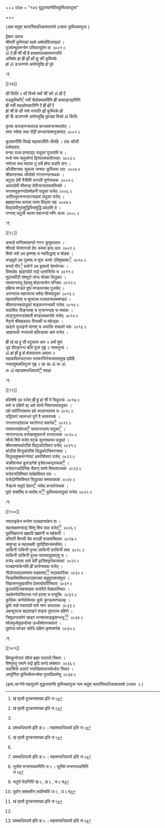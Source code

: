 +++
title = "१४४ युद्धजयार्णवीयकुब्जिकापूजा"

+++

\{अथ चतुश् चत्वारिंशदधिकशततमो ऽध्यायः कुब्जिकापूजा  }
    
 ईश्वर उवाच  
श्रीमतीं कुब्जिकां वक्ष्ये धर्मार्थादिजयप्रदां   ।  
पूजयेन्मूलमन्त्रेण परिवारयुतेन वा ॥००१॥  
ॐ ऐं ह्रौं श्रीं खैं ह्रें हसक्षमलचवयम्भगवति  
अम्बिके ह्रां ह्रीं क्ष्रीं क्षौं क्ष्रूं क्रीं कुब्जिके  
ह्रां ॐ ङञनणमे अघोरमुखि व्रां छ्रां  
    
:न्  
    
[^१]: खं मृत्यौ वुञ्चनामाख्य इति ज॥  

[[९७]]

छीं किलि २ क्षौं विच्चे ख्यों श्रीं क्रों ॐ ह्रों ऐं  
वज्रकुब्जिनि[^१] स्त्रीं त्रैलोक्यकर्षिणि ह्रीं कामाङ्गद्राविणि  
ह्रीं स्त्रीं महाक्षोभकारिणि ऐं ह्रीं क्ष्रीं ऐं  
ह्रों श्रीं फें क्षौं नमो भगवति क्ष्रौं कुब्जिके ह्रों  
ह्रों क्रैं ङञणनमे अघोरमुखि छ्राञ्छां विच्चे ॐ किलि  
[^२]:  
कृत्वा कराङ्गन्यासञ्च सन्ध्यावन्दनमाचरेत् ।  
वामा ज्येष्ठा तथा रौद्रीं सन्ध्यात्रयमनुक्रमात्   ॥००२॥  
    
कुलवागीशि विद्महे महाकालीति धीमहि । तन्नः कौली  
प्रचोदयात्  
मन्त्राः पञ्च प्रणवाद्याः पादुकां पूजयामि च   ।  
मध्ये नाम चतुर्थ्यन्तं द्विनवात्मकवीजकाः ॥००३॥  
नमोन्ता वाथ षष्ट्या तु सर्वे ज्ञेया वदामि तान्   ।  
कौलीशनाथः सुकला जन्मतः कुब्जिका ततः ॥००४॥  
श्रीकण्ठनाथः कौलेशो गगनानन्दनाथकः   ।  
चटुला देवी मैत्रीशी कराली तूर्णनाथकः   ॥००५॥  
अतलदेवी श्रीचन्द्रा देवीत्यन्तास्ततस्त्विमे ।  
भगात्मपुङ्गणदेवमोहनीं पादुकां यजेत् ॥००६॥  
अतीतभुवनानन्दरत्नाढ्यां पादुकां यजेत् ।  
ब्रह्मज्ञानाथ कमला परमा विद्यया सह ॥००७॥  
विद्यादेवीगुरुशुद्धिस्त्रिशुद्धिं प्रवदामि ते ।  
गगनश् चटुली चात्मा पद्मानन्दो मणिः कला   ॥००८॥  
    
:न्  
    
[^१]: वह्निकुब्जिनि इति ख॥ , छ॥ च  

[[९८]]
    
कमलो माणिक्यकण्ठो गगनः कुमुदस्ततः ।  
श्रीपद्मो भैरवानन्दो देवः कमल इत्य् अतः ॥००९॥  
शिवो भवो ऽथ कृष्णश् च नवसिद्धाश् च षोडश   ।  
चन्द्रपूरो ऽथ गुल्मश् च शुभः कामो ऽतिमुक्तकः[^१]   ॥०१०॥  
कण्ठो वीरः[^२] प्रयोगो ऽथ कुशलो देवभोगकः   ।  
विश्वदेवः खड्गदेवो रुद्रो धातासिरेव च ॥०११॥  
मुद्रास्फीटी वंशपूरो भोजः षोडश सिद्धकाः   ।  
समयान्यस्तु देहस्तु षोढान्यासेन यन्त्रितः ॥०१२॥  
प्रक्षिप्य मण्डले पुष्पं मण्डलान्यथ पूजयेत्   ।  
अनन्तञ्च महान्तञ्च सर्वदा शिवपादुकां ॥०१३॥  
महाव्याप्तिश् च शून्यञ्च पञ्चतत्त्वात्ममण्डलं   ।  
श्रीकण्ठनाथपादुकां शङ्करानन्तकौ यजेत्   ॥०१४॥  
सदाशिवः पिङ्गलश् च भृग्वानन्दश् च नाथकः   ।  
लाङ्गूलानन्दसंवर्तौ मण्डलस्थानके यजेत् ॥०१५॥  
नैरृत्ये श्रीमहकालः पिनाकी च महेन्द्रकः   ।  
खड्गो भुजङ्गो वाणश् च अघासिः शब्दको वशः   ॥०१६॥  
आज्ञारूपो नन्दरूपो बलिन्दत्वा क्रमं यजेत् ।  
    
ह्रीं खं खं हूं सौं वटुकाय अरु २ अर्घं पुष्पं  
धूपं दीपङ्गन्धं बलिं पूजां गृह्ण २ नमस्तुभ्यं ।  
ॐ ह्रां ह्रीं ह्रूं क्षें क्षेत्रपालाय अवतर २  
महाकपिलजटाभार भास्वरत्रिनेत्रज्वालामुख एह्येहि  
गन्ह्दपुष्पबलिपूजां गृह्ण २ खः खः ॐ कः ॐ  
लः ॐ महाडामराधिपतये[^३] स्वाहा  
    
:न्  
    
[^१]: कामो ऽथ मुक्तक इति ज॥ , छ॥ , ञ॥ च  
    
[^२]: वटो वीर इति ज॥ , छ॥ च  
    
[^३]: प्रमथाधिपतये इति ङ॥ । महामायाधिपतये इति ज॥  

[[९९]]
    
बलिशेषे ऽथ यजेत् ह्रीं ह्रूं हां श्रीं वै त्रिकूटकं   ॥०१७॥  
वामे च दक्षिणे ह्य् अग्रे याम्ये निशानाथपादुकाः   ।  
दक्षे तमोरिनाथस्य हग्रे कालानलस्य च ॥०१८॥  
उड्डियाणं जालन्धरं पूर्णं वै कामरुपकं   ।  
गगनानन्ददेवञ्च स्वर्गानन्दं सवर्गकं[^१] ॥०१९॥  
परमानन्ददेवञ्च[^२] सत्यानन्दस्य पादुकां[^३] ।  
नागानन्दञ्च वर्गाख्यमुक्तान्ते रत्नपञ्चकं ॥०२०॥  
सौम्ये शिवे यजेत् षट्कं सुरनाथस्य पादुकां ।  
श्रीमत्समयकोटीशं विद्याकोटीश्वरं यजेत्   ॥०२१॥  
कोटीशं विन्दुकोटीशं सिद्धकोटीश्वरन्तथा   ।  
सिद्धचतुष्कमाग्नेय्यां अमरीशेश्वरं यजेत् ॥०२२॥  
चक्रीशनाथं कुरुङ्गेशं वृत्रेशञ्चन्द्रनाथकं[^४]   ।  
यजेद्गन्धादिभिश् चैतान् याम्ये विमलपञ्चकं ॥०२३॥  
यजेदनादिविमलं सर्वज्ञविमलं ततः ।  
यजेद्योगीशविमलं सिद्धाख्यं समयाख्यकं ॥०२४॥  
नैऋत्ये चतुरो देवान्[^५] जयेत् कन्दर्पनाथकं ।  
पूर्वाः शक्तीश् च सर्वाश् च[^६] कुब्जिकापादुकां यजेत्   ॥०२५॥  
    
:न्  
    
[^१]: स्वर्गानन्दञ्च देवकमिति घ॥ , ञ॥ च  
    
[^२]: पन्नगानन्ददेवञ्चेति ञ॥ । पवनानन्ददेवञ्चेति ज॥  
    
[^३]: मर्त्यानन्दस्य पादुकामिति ख॥ , ग॥ , ङ॥ , झ॥ , ज॥ च  
    
[^४]: भूतोशं मन्त्रनायकमिति ज॥ । भूतीशं मन्त्रनायकमिति  
ञ॥  
    
[^५]: चतुरो वेदानिति ख॥ , छ॥ , ज॥ च  
    
[^६]: पूर्वान् सशक्तीन् सर्वांश्चेति ज॥ , ञ॥ च  

[[१००]]
    
नवातङ्केन मन्त्रेण पञ्चप्रणवकेन वा ।  
सहस्राक्षमनवद्यं विष्णुं शिवं सदा यजेत्[^१]   ॥०२६॥  
पूर्वाच्छिवान्तं ब्रह्मादि ब्रह्माणी च महेश्वरी   ।  
कौमारी वैष्णवी चैव वाराही शक्रशक्तिका   ॥०२७॥  
चामुण्डा च महालक्ष्मीः पूर्वादीशान्तमर्चयेत्   ।  
डाकिनी राकिनी पूज्या लाकिनी काकिनी तथा ॥०२८॥  
शाकिनी याकिनी पूज्या वायव्यादुग्रषट्षु च   ।  
यजेद् ध्यात्वा ततो देवीं द्वात्रिंशद्वर्णकात्मकां   ॥०२९॥  
पञ्चप्रणवकेनापि ह्रीं कारेणाथवा यजेत् ।  
नीलोत्पलदलश्यामा षड्वक्त्रा[^२] षट्प्रकारिका   ॥०३०॥  
चिच्छक्तिक्तिरष्टादशाख्या बाहुद्वादशसंयुता   ।  
सिंहासनसुखासीना प्रेतपद्मोपरिस्थिता ॥०३१॥  
कुलकोटिसहस्राढ्या कर्कोटो मेखलास्थितः ।  
तक्षकेणोपरिष्टाच्च गले हारश् च वासुकिः ॥०३२॥  
कुलिकः कर्णयोर्यस्याः कूर्मः कुण्डलमण्डलह्ः   ।  
भ्रुवोः पद्मो मकापद्मो वामे नागः कपालकः   ॥०३३॥  
अक्षसूत्रञ्च खट्वाङ्गं शङ्कं पुस्तञ्च दक्षिणे   ।  
त्रिशूलन्तदर्पणं खड्गं रत्नमालाङ्कुशन्धनुः[^३]   ॥०३४॥  
श्वेतमूर्ध्वमुखन्देव्या ऊर्ध्वश्वेतन्तथापरं   ।  
पूर्वास्यं पाण्डरं क्रोधि दक्षिणं कृष्णवर्णकं   ॥०३५॥  
    
:न्  
    
[^१]: सदाशिवं स्वयं यजेदिति ङ॥ , छ॥ , ज॥ च  
    
[^२]: षड्वर्णेति ज॥  
    
[^३]: वनमालङ्कुशं धनुरिति घ॥ , ङ॥ च  

[[१०१]]
    
हिमकुन्देन्दभं सौम्यं ब्रह्मा पादतले स्थितः ।  
विष्णुस्तु जघने रुद्रो हृदि कण्ठे तथेश्वरः   ॥०३६॥  
सदाशिवो ललाटे स्याच्छिवस्तस्योर्ध्वतः स्थितः ।  
आघूर्णिता कुब्जिकैवन्ध्येया पूजादिकर्मसु ॥०३७॥  
    
\{इत्य् आग्नेये महापुराणे युद्धजयार्णवे कुब्जिकापूजा नाम चतुश् चत्वारिंशदधिकशततमो ऽध्यायः ॥  }
    